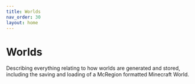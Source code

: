 ```yaml
---
title: Worlds
nav_order: 30
layout: home
---
```


# Worlds
Describing everything relating to how worlds are generated and stored, including the saving and loading of a McRegion formatted Minecraft World.